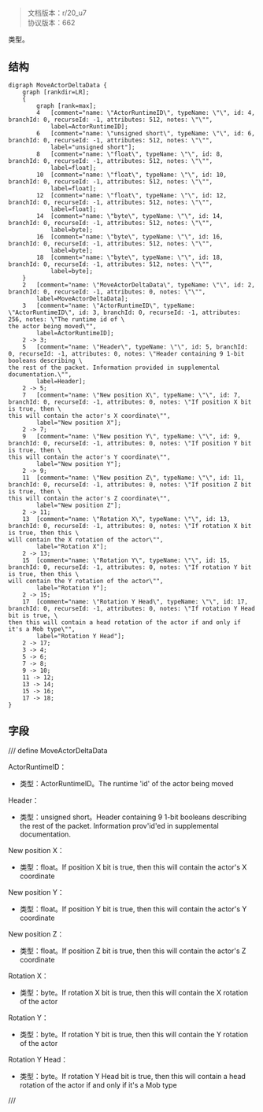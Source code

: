 # <!-- md:samp MoveActorDeltaData -->

> 文档版本：r/20_u7<br/>协议版本：662

<!-- md:samp MoveActorDeltaData -->类型。

## 结构

```viz
digraph MoveActorDeltaData {
	graph [rankdir=LR];
	{
		graph [rank=max];
		4	[comment="name: \"ActorRuntimeID\", typeName: \"\", id: 4, branchId: 0, recurseId: -1, attributes: 512, notes: \"\"",
			label=ActorRuntimeID];
		6	[comment="name: \"unsigned short\", typeName: \"\", id: 6, branchId: 0, recurseId: -1, attributes: 512, notes: \"\"",
			label="unsigned short"];
		8	[comment="name: \"float\", typeName: \"\", id: 8, branchId: 0, recurseId: -1, attributes: 512, notes: \"\"",
			label=float];
		10	[comment="name: \"float\", typeName: \"\", id: 10, branchId: 0, recurseId: -1, attributes: 512, notes: \"\"",
			label=float];
		12	[comment="name: \"float\", typeName: \"\", id: 12, branchId: 0, recurseId: -1, attributes: 512, notes: \"\"",
			label=float];
		14	[comment="name: \"byte\", typeName: \"\", id: 14, branchId: 0, recurseId: -1, attributes: 512, notes: \"\"",
			label=byte];
		16	[comment="name: \"byte\", typeName: \"\", id: 16, branchId: 0, recurseId: -1, attributes: 512, notes: \"\"",
			label=byte];
		18	[comment="name: \"byte\", typeName: \"\", id: 18, branchId: 0, recurseId: -1, attributes: 512, notes: \"\"",
			label=byte];
	}
	2	[comment="name: \"MoveActorDeltaData\", typeName: \"\", id: 2, branchId: 0, recurseId: -1, attributes: 0, notes: \"\"",
		label=MoveActorDeltaData];
	3	[comment="name: \"ActorRuntimeID\", typeName: \"ActorRuntimeID\", id: 3, branchId: 0, recurseId: -1, attributes: 256, notes: \"The runtime id of \
the actor being moved\"",
		label=ActorRuntimeID];
	2 -> 3;
	5	[comment="name: \"Header\", typeName: \"\", id: 5, branchId: 0, recurseId: -1, attributes: 0, notes: \"Header containing 9 1-bit booleans describing \
the rest of the packet. Information provided in supplemental documentation.\"",
		label=Header];
	2 -> 5;
	7	[comment="name: \"New position X\", typeName: \"\", id: 7, branchId: 0, recurseId: -1, attributes: 0, notes: \"If position X bit is true, then \
this will contain the actor's X coordinate\"",
		label="New position X"];
	2 -> 7;
	9	[comment="name: \"New position Y\", typeName: \"\", id: 9, branchId: 0, recurseId: -1, attributes: 0, notes: \"If position Y bit is true, then \
this will contain the actor's Y coordinate\"",
		label="New position Y"];
	2 -> 9;
	11	[comment="name: \"New position Z\", typeName: \"\", id: 11, branchId: 0, recurseId: -1, attributes: 0, notes: \"If position Z bit is true, then \
this will contain the actor's Z coordinate\"",
		label="New position Z"];
	2 -> 11;
	13	[comment="name: \"Rotation X\", typeName: \"\", id: 13, branchId: 0, recurseId: -1, attributes: 0, notes: \"If rotation X bit is true, then this \
will contain the X rotation of the actor\"",
		label="Rotation X"];
	2 -> 13;
	15	[comment="name: \"Rotation Y\", typeName: \"\", id: 15, branchId: 0, recurseId: -1, attributes: 0, notes: \"If rotation Y bit is true, then this \
will contain the Y rotation of the actor\"",
		label="Rotation Y"];
	2 -> 15;
	17	[comment="name: \"Rotation Y Head\", typeName: \"\", id: 17, branchId: 0, recurseId: -1, attributes: 0, notes: \"If rotation Y Head bit is true, \
then this will contain a head rotation of the actor if and only if it's a Mob type\"",
		label="Rotation Y Head"];
	2 -> 17;
	3 -> 4;
	5 -> 6;
	7 -> 8;
	9 -> 10;
	11 -> 12;
	13 -> 14;
	15 -> 16;
	17 -> 18;
}

```

## 字段

/// define
MoveActorDeltaData

ActorRuntimeID：[<!-- md:samp ActorRuntimeID -->](refs/protocols/types/ActorRuntimeID.md)

- 类型：ActorRuntimeID。The runtime 'id' of the actor being moved

Header：<!-- md:samp unsigned short -->

- 类型：unsigned short。Header containing 9 1-bit booleans describing the rest of the packet. Information prov'id'ed in supplemental documentation.

New position X：<!-- md:samp float -->

- 类型：float。If position X bit is true, then this will contain the actor's X coordinate

New position Y：<!-- md:samp float -->

- 类型：float。If position Y bit is true, then this will contain the actor's Y coordinate

New position Z：<!-- md:samp float -->

- 类型：float。If position Z bit is true, then this will contain the actor's Z coordinate

Rotation X：<!-- md:samp byte -->

- 类型：byte。If rotation X bit is true, then this will contain the X rotation of the actor

Rotation Y：<!-- md:samp byte -->

- 类型：byte。If rotation Y bit is true, then this will contain the Y rotation of the actor

Rotation Y Head：<!-- md:samp byte -->

- 类型：byte。If rotation Y Head bit is true, then this will contain a head rotation of the actor if and only if it's a Mob type


///
